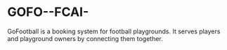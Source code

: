 # GOFO--FCAI-
GoFootball is a booking system for football playgrounds. It serves players and playground owners by connecting them together. 
